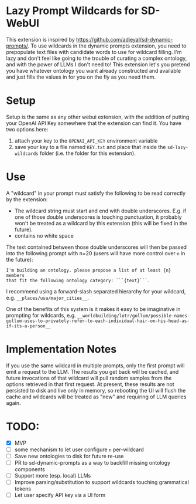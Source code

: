 # Lazy Prompt Wildcards for SD-WebUI

This extension is inspired by https://github.com/adieyal/sd-dynamic-prompts/. To use wildcards in the dynamic prompts extension, you need to prepopulate text files with candidate words to use for wildcard filling. I'm lazy and don't feel like going to the trouble of curating a complex ontology, and with the power of LLMs I don't need to! This extension let's you pretend you have whatever ontology you want already constructed and available and just fills the values in for you on the fly as you need them.

# Setup

Setup is the same as any other webui extension, with the addition of putting your OpenAI API Key somewhere that the extension can find it. 
You have two options here:

1. attach your key to the `OPENAI_API_KEY` environment variable
2. save your key to a file named `KEY.txt` and place that inside the `sd-lazy-wildcards` folder (i.e. the folder for this extension).

# Use

A "wildcard" in your prompt must satisfy the following to be read correctly by the extension:

* The wildcard string must start and end with double underscores. E.g. if one of those double underscores is touching punctuation, it probably won't be treated as a wildcard by this extension (this will be fixed in the future).
* contains no white space

The text contained between those double underscores will then be passed into the following prompt with n=20 (users will have more control over `n` in the future):

```
I'm building an ontology. please propose a list of at least {n} members
that fit the following ontology category: ```{text}```.
```

I recommend using a forward-slash separated hierarchy for your wildcard, e.g. `__places/usa/major_cities__`. 

One of the benefits of this system is it makes it easy to be imaginative in prompting for wildcards, e.g. `__worldbuilding/lotr/gollum/possible-names-gollum-uses-to-privately-refer-to-each-individual-hair-on-his-head-as-if-its-a-person__`

# Implementation Notes

If you use the same wildcard in multiple prompts, only the first prompt will emit a request to the LLM. The results you get back will be cached, and future invocations of that wildcard will pull random samples from the options retrieved in that first request. At present, these results are not persisted to disk and live only in memory, so rebooting the UI will flush the cache and wildcards will be treated as "new" and requiring of LLM queries again.



# TODO:

* [x] MVP
* [ ] some mechanism to let user configure `n` per-wildcard
* [ ] Save new ontologies to disk for future re-use
* [ ] PR to sd-dynamic-prompts as a way to backfill missing ontology components
* [ ] Support more (esp. local) LLMs
* [ ] Improve parsing/substitution to support wildcards touching grammatical tokens
* [ ] Let user specify API key via a UI form
